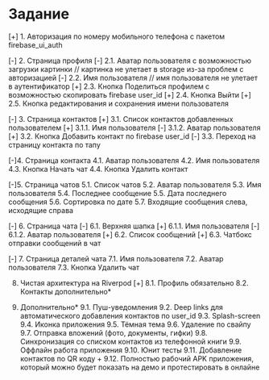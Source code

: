 # Задание


[+] 1. Авторизация по номеру мобильного телефона с пакетом firebase_ui_auth

[-] 2. Страница профиля
[-] 2.1. Аватар пользователя с возможностью загрузки картинки // картинка не улетает в storage из-за проблем с авторизацией
[-] 2.2. Имя пользователя // имя пользователя не улетает в аутентификатор
[+] 2.3. Кнопка Поделиться профилем с возможностью скопировать firebase user_id
[+] 2.4. Кнопка Выйти
[+] 2.5. Кнопка редактирования и сохранения имени пользователя

[-] 3. Страница контактов
[+]  3.1. Список контактов добавленных пользователем
[+]   3.1.1. Имя пользователя
[-]   3.1.2. Аватар пользователя
[+] 3.2. Кнопка Добавить контакт по firebase user_id
[-] 3.3. Переход на страницу контакта по тапу

[-]4. Страница контакта
4.1. Аватар пользователя
4.2. Имя пользователя
4.3. Кнопка Начать чат
4.4. Кнопка Удалить контакт

[-]5. Страница чатов
5.1. Список чатов
5.2. Аватар пользователя
5.3. Имя пользователя
5.4. Последнее сообщение
5.5. Дата последнего сообщения
5.6. Сортировка по дате
5.7. Входящие сообщения слева, исходящие справа

[-] 6. Страница чата
[-] 6.1. Верхняя шапка
[+] 6.1.1. Имя пользователя
[-] 6.1.2. Аватар пользователя
[+] 6.2. Список сообщений
[+] 6.3. Чатбокс отправки сообщений в чат

[-] 7. Страница деталей чата
7.1. Имя пользователя
7.2. Аватар пользователя
7.3. Кнопка Удалить чат

8. Чистая архитектура на Riverpod 
[+] 8.1. Профиль обязательно
8.2. Контакты дополнительно*

9. Дополнительно*
9.1. Пуш-уведомления
9.2. Deep links для автоматического добавления контактов по user_id
9.3. Splash-screen
9.4. Иконка приложения
9.5. Тёмная тема
9.6. Удаление по свайпу
9.7. Отправка вложений (фото, документы, гифки)
9.8. Синхронизация со списком контактов из телефонной книги
9.9. Оффлайн работа приложения
9.10. Юнит тесты
9.11. Добавление контактов по QR коду +
9.12. Полностью рабочий APK приложения, который можно будет показать на демо и протестировать в онлайне

